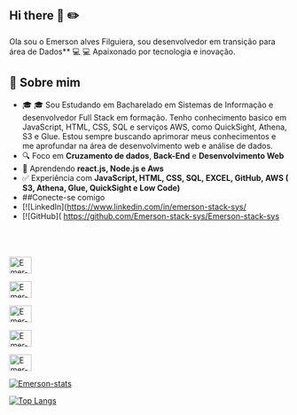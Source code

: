 ## Hi there 👋 :pencil2:


Ola sou o Emerson alves Filguiera, sou desenvolvedor em transição para área de Dados** 💻 :computer: Apaixonado por tecnologia e inovação.

## 🚀 Sobre mim
- 🎓 :mortar_board: Sou Estudando em Bacharelado em Sistemas de Informação e desenvolvedor Full Stack em formação. Tenho conhecimento basico em JavaScript, HTML, CSS, SQL e serviços AWS, como QuickSight, Athena, S3 e Glue. Estou sempre buscando aprimorar meus conhecimentos e me aprofundar na área de desenvolvimento web e análise de dados.
- 🔍 Foco em **Cruzamento de dados**, **Back-End** e **Desenvolvimento Web**
- 🚀 Aprendendo **react.js, Node.js e Aws**
- ✅ Experiência com **JavaScript, HTML, CSS, SQL, EXCEL, GitHub, AWS ( S3, Athena, Glue, QuickSight e Low Code)**
- ##Conecte-se comigo
- [![LinkedIn](https://www.linkedin.com/in/emerson-stack-sys/
- [![GitHub]( https://github.com/Emerson-stack-sys/Emerson-stack-sys
<br>
<br>
<br>
 <a href="https://www.linkedin.com/in/emerson-stack-sys-5a335a31a/"><img align="center" alt="Emer-Sys" height="30" width="40"  src="https://img.shields.io/badge/HTML5-E34F26?style=for-the-badge&logo=html5&logoColor=white" alt="html-logo" /><a/>

 <a href="https://www.linkedin.com/in/emerson-stack-sys-5a335a31a/"><img align="center" alt="Emer-Sys" height="30" width="40"  src="https://img.shields.io/badge/CSS-239120?&style=for-the-badge&logo=css3&logoColor=white" alt="css-logo" />

<a href="https://www.linkedin.com/in/emerson-stack-sys-5a335a31a/"><img align="center" alt="Emer-Sys" height="30" width="40"  src="https://img.shields.io/badge/JavaScript-F7DF1E?style=for-the-badge&logo=javascript&logoColor=black" alt="javascrpt-logo" />

<a href="https://www.linkedin.com/in/emerson-stack-sys-5a335a31a/"><img align="center" alt="Emer-Sys" height="30" width="40"  src="https://img.shields.io/badge/react%20os-0088CC?style=for-the-badge&logo=reactos&logoColor=white" alt="react-logo" />

<a href="https://www.linkedin.com/in/emerson-stack-sys-5a335a31a/"><img align="center" alt="Emer-Sys" height="30" width="40" src="https://img.shields.io/badge/Java-ED8B00?style=for-the-badge&logo=openjdk&logoColor=white" alt="java-logo" />


[![Emerson-stats](https://github-readme-stats.vercel.app/api?username=Emerson-stack-sys)](https://github.com/anuraghazra/github-readme-stats)


[![Top Langs](https://github-readme-stats.vercel.app/api/top-langs/?username=Emerson-stack-sys)](https://github.com/anuraghazra/github-readme-stats)
